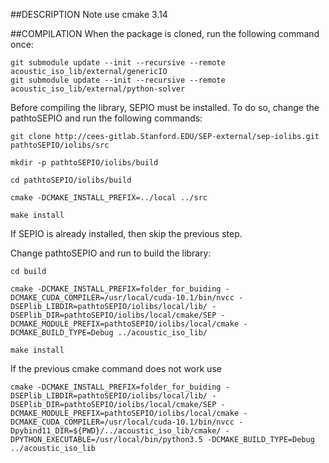 ##DESCRIPTION
Note use cmake 3.14

##COMPILATION
When the package is cloned, run the following command once:
```
git submodule update --init --recursive --remote acoustic_iso_lib/external/genericIO
git submodule update --init --recursive --remote acoustic_iso_lib/external/python-solver

```

Before compiling the library, SEPIO must be installed. To do so, change the pathtoSEPIO and run the following commands:
```
git clone http://cees-gitlab.Stanford.EDU/SEP-external/sep-iolibs.git pathtoSEPIO/iolibs/src

mkdir -p pathtoSEPIO/iolibs/build

cd pathtoSEPIO/iolibs/build

cmake -DCMAKE_INSTALL_PREFIX=../local ../src

make install
```
If SEPIO is already installed, then skip the previous step.

Change pathtoSEPIO and run to build the library:
```
cd build

cmake -DCMAKE_INSTALL_PREFIX=folder_for_buiding -DCMAKE_CUDA_COMPILER=/usr/local/cuda-10.1/bin/nvcc -DSEPlib_LIBDIR=pathtoSEPIO/iolibs/local/lib/ -DSEPlib_DIR=pathtoSEPIO/iolibs/local/cmake/SEP -DCMAKE_MODULE_PREFIX=pathtoSEPIO/iolibs/local/cmake -DCMAKE_BUILD_TYPE=Debug ../acoustic_iso_lib/

make install
```

If the previous cmake command does not work use
```
cmake -DCMAKE_INSTALL_PREFIX=folder_for_buiding -DSEPlib_LIBDIR=pathtoSEPIO/iolibs/local/lib/ -DSEPlib_DIR=pathtoSEPIO/iolibs/local/cmake/SEP -DCMAKE_MODULE_PREFIX=pathtoSEPIO/iolibs/local/cmake -DCMAKE_CUDA_COMPILER=/usr/local/cuda-10.1/bin/nvcc -Dpybind11_DIR=${PWD}/../acoustic_iso_lib/cmake/ -DPYTHON_EXECUTABLE=/usr/local/bin/python3.5 -DCMAKE_BUILD_TYPE=Debug ../acoustic_iso_lib
```
